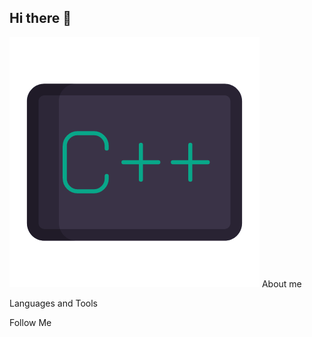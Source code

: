  ## Hi there 👋
[![Header](https://github.com/Egor6052/egor6052/blob/NewSite/assets/1324-c-code-language.gif)](https://github.com/Egor6052?tab=repositories)
About me

Languages and Tools

Follow Me


<!--

**Egor6052/egor6052** is a ✨ _special_ ✨ repository because its `README.md` (this file) appears on your GitHub profile.

Here are some ideas to get you started:

- 🔭 I’m currently working on ...
- 🌱 I’m currently learning ...
- 👯 I’m looking to collaborate on ...
- 🤔 I’m looking for help with ...
- 💬 Ask me about ...
- 📫 How to reach me: ...
- 😄 Pronouns: ...
- ⚡ Fun fact: ...
 -->

